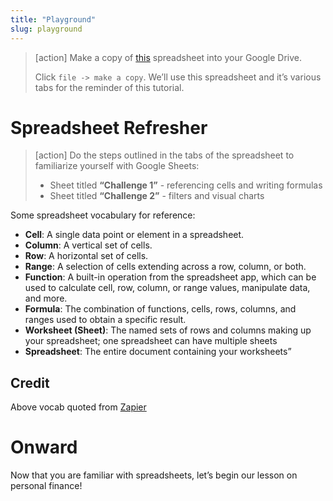 ```yaml
---
title: "Playground"
slug: playground
---
```


>[action]
> Make a copy of [this](https://docs.google.com/spreadsheets/d/1sTn7VpVVeW7kN1H-ova-gztEiWP62s8Qw-uIAQN-jNE/edit#gid=0) spreadsheet into your Google Drive.
>
> Click `file -> make a copy`. We’ll use this spreadsheet and it’s various tabs for the reminder of this tutorial.

# Spreadsheet Refresher

> [action]
> Do the steps outlined in the tabs of the spreadsheet to familiarize yourself with Google Sheets:
>
> * Sheet titled **“Challenge 1”** - referencing cells and writing formulas
> * Sheet titled **“Challenge 2”** - filters and visual charts

Some spreadsheet vocabulary for reference:

* **Cell**: A single data point or element in a spreadsheet.
* **Column**: A vertical set of cells.
* **Row**: A horizontal set of cells.
* **Range**: A selection of cells extending across a row, column, or both.
* **Function**: A built-in operation from the spreadsheet app, which can be used to calculate cell, row, column, or range values, manipulate data, and more.
* **Formula**: The combination of functions, cells, rows, columns, and ranges used to obtain a specific result.
* **Worksheet (Sheet)**: The named sets of rows and columns making up your spreadsheet; one spreadsheet can have multiple sheets
* **Spreadsheet**: The entire document containing your worksheets”

## Credit

Above vocab quoted from [Zapier](https://zapier.com/learn/google-sheets/)

# Onward

Now that you are familiar with spreadsheets, let’s begin our lesson on personal finance!
